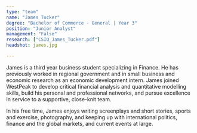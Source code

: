 ```yaml
---
type: "team"
name: "James Tucker"
degree: "Bachelor of Commerce - General | Year 3"
position: "Junior Analyst"
management: "False"
research: ["CSIQ_James_Tucker.pdf"]
headshot: james.jpg

---
```


James is a third year business student specializing in Finance. He has previously worked in regional government and in small business and economic research as an economic development intern. James joined WestPeak to develop critical financial analysis and quantitative modelling skills, build his personal and professional networks, and pursue excellence in service to a supportive, close-knit team.

In his free time, James enjoys writing screenplays and short stories, sports and exercise, photography, and keeping up with international politics, finance and the global markets, and current events at large. 


